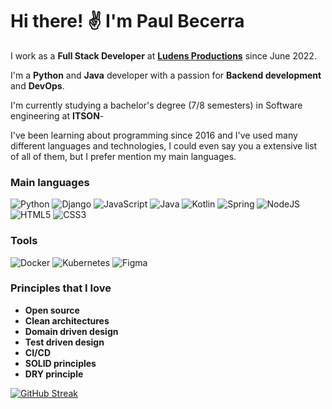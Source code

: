 # Hi there! ✌ I'm __Paul Becerra__

 I work as a __Full Stack Developer__ at __[Ludens Productions](https://github.com/ludensproductions)__ since June 2022.

I'm a __Python__ and __Java__ developer with a passion for __Backend development__ and __DevOps__.

I'm currently studying a bachelor's degree (7/8 semesters) in Software engineering at __ITSON__-

I've been learning about programming since 2016 and I've used many different languages and technologies, I could even say you a extensive list of all of them, but I prefer mention my main languages.

### Main languages

![Python](https://img.shields.io/badge/Python-3476a9?style=for-the-badge&logo=python&logoColor=white)
![Django](https://img.shields.io/badge/Django-1ea06e?style=for-the-badge&logo=django&logoColor=white)
![JavaScript](https://img.shields.io/badge/JavaScript-F7DF1C?style=for-the-badge&logo=javascript&logoColor=black)
![Java](https://img.shields.io/badge/Java-ED2025?style=for-the-badge&logo=ORACLE&logoColor=white)
![Kotlin](https://img.shields.io/badge/kotlin-%230095D5.svg?style=for-the-badge&logo=kotlin&logoColor=white)
![Spring](https://img.shields.io/badge/spring-%236DB33F.svg?style=for-the-badge&logo=spring&logoColor=white)
![NodeJS](https://img.shields.io/badge/NodeJS-98729?style=for-the-badge&logo=node.js&logoColor=white)
![HTML5](https://img.shields.io/badge/HTML5-E44D27?style=for-the-badge&logo=html5&logoColor=white)
![CSS3](https://img.shields.io/badge/CSS3-1572B6?style=for-the-badge&logo=css3&logoColor=white)

### Tools
![Docker](https://img.shields.io/badge/docker-%230db7ed.svg?style=for-the-badge&logo=docker&logoColor=white)
![Kubernetes](https://img.shields.io/badge/kubernetes-%23326ce5.svg?style=for-the-badge&logo=kubernetes&logoColor=white)
![Figma](https://img.shields.io/badge/figma-%23F24E1E.svg?style=for-the-badge&logo=figma&logoColor=white)

### Principles that I love

* __Open source__
* __Clean architectures__
* __Domain driven design__
* __Test driven design__
* __CI/CD__
* __SOLID principles__
* __DRY principle__

[![GitHub Streak](https://github-readme-streak-stats.herokuapp.com?user=PaulBecerra&theme=dark)](https://git.io/streak-stats)
